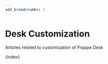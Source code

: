 ```yaml
---
add_breadcrumbs: 1
---
```

# Desk Customization

Articles related to customization of Frappe Desk

{index}
